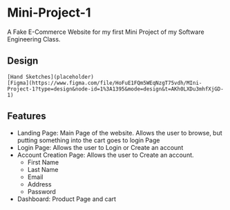 # Mini-Project-1
A Fake E-Commerce Website for my first Mini Project of my Software Engineering Class.

## Design
    [Hand Sketches](placeholder)
    [Figma](https://www.figma.com/file/HoFuE1FQm5WEqNzgT75vdh/MIni-Project-1?type=design&node-id=1%3A1395&mode=design&t=AKh0LXDu3mhfXjGD-1)


## Features
- Landing Page: Main Page of the website. Allows the user to browse, but putting something into the cart goes to login Page 
- Login Page: Allows the user to Login or Create an account
- Account Creation Page: Allows the user to Create an account. 
    - First Name
    - Last Name
    - Email
    - Address
    - Password
- Dashboard: Product Page and cart
